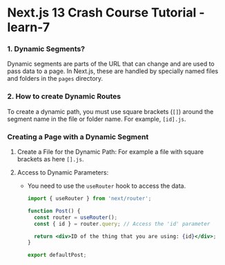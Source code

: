 # Next.js 13 Crash Course Tutorial - learn-7

### 1. Dynamic Segments?

Dynamic segments are parts of the URL that can change and are used to pass data to a page. In Next.js, these are handled by specially named files and folders in the `pages` directory.

### 2. How to create Dynamic Routes

To create a dynamic path, you must use square brackets (`[]`) around the segment name in the file or folder name. For example, `[id].js`.


### Creating a Page with a Dynamic Segment

1. Create a File for the Dynamic Path: For example a file with square brackets as here `[].js`.
2. Access to Dynamic Parameters:

   - You need to use the `useRouter` hook to access the data.

     ```jsx
     import { useRouter } from 'next/router';

     function Post() {
       const router = useRouter();
       const { id } = router.query; // Access the 'id' parameter

       return <div>ID of the thing that you are using: {id}</div>;
     }

     export defaultPost;
     ```